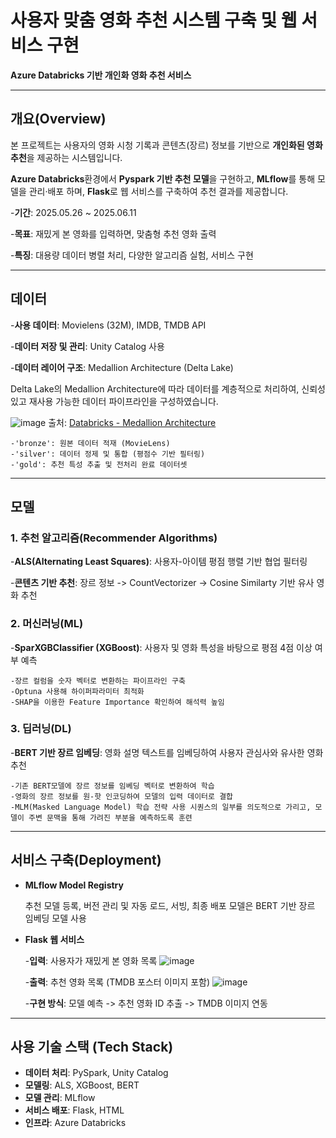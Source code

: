 # 사용자 맞춤 영화 추천 시스템 구축 및 웹 서비스 구현

**Azure Databricks 기반 개인화 영화 추천 서비스**

---

## 개요(Overview)

본 프로젝트는 사용자의 영화 시청 기록과 콘텐츠(장르) 정보를 기반으로 **개인화된 영화 추천**을 제공하는 시스템입니다.

**Azure Databricks**환경에서 **Pyspark 기반 추천 모델**을 구현하고,
**MLflow**를 통해 모델을 관리·배포 하며, **Flask**로 웹 서비스를 구축하여 추천 결과를 제공합니다.

-**기간**: 2025.05.26 ~ 2025.06.11

-**목표**: 재밌게 본 영화를 입력하면, 맞춤형 추천 영화 출력

-**특징**: 대용량 데이터 병렬 처리, 다양한 알고리즘 실험, 서비스 구현

---

## 데이터

-**사용 데이터**: Movielens (32M), IMDB, TMDB API

-**데이터 저장 및 관리**: Unity Catalog 사용

-**데이터 레이어 구조**: Medallion Architecture (Delta Lake)

Delta Lake의 Medallion Architecture에 따라 데이터를 계층적으로 처리하여, 신뢰성 있고 재사용 가능한 데이터 파이프라인을 구성하였습니다.

![image](https://github.com/user-attachments/assets/a8165b9e-a520-4678-941e-a9f80c653f16)
출처: [Databricks - Medallion Architecture](https://www.databricks.com/glossary/medallion-architecture)




    -'bronze': 원본 데이터 적재 (MovieLens)    
    -'silver': 데이터 정제 및 통합 (평점수 기반 필터링)
    -'gold': 추천 특성 추출 및 전처리 완료 데이터셋
   
---
   
## 모델

### 1. 추천 알고리즘(Recommender Algorithms)

-**ALS(Alternating Least Squares)**: 사용자-아이템 평점 행렬 기반 협업 필터링


-**콘텐츠 기반 추천**: 장르 정보 -> CountVectorizer -> Cosine Similarty 기반 유사 영화 추천
        

### 2. 머신러닝(ML)

-**SparXGBClassifier (XGBoost)**: 사용자 및 영화 특성을 바탕으로 평점 4점 이상 여부 예측

    -장르 컬럼을 숫자 벡터로 변환하는 파이프라인 구축
    -Optuna 사용해 하이퍼파라미터 최적화
    -SHAP을 이용한 Feature Importance 확인하여 해석력 높임

### 3. 딥러닝(DL)

-**BERT 기반 장르 임베딩**: 영화 설명 텍스트를 임베딩하여 사용자 관심사와 유사한 영화 추천 

    -기존 BERT모델에 장르 정보를 임베딩 벡터로 변환하여 학습
    -영화의 장르 정보를 원-핫 인코딩하여 모델의 입력 데이터로 결합
    -MLM(Masked Language Model) 학습 전략 사용 시퀀스의 일부를 의도적으로 가리고, 모델이 주변 문맥을 통해 가려진 부분을 예측하도록 훈련

---

## 서비스 구축(Deployment)

- **MLflow Model Registry**

    추천 모델 등록, 버전 관리 및 자동 로드, 서빙, 최종 배포 모델은 BERT 기반 장르 임베딩 모델 사용
    
- **Flask 웹 서비스**

    -**입력**: 사용자가 재밌게 본 영화 목록
    ![image](https://github.com/user-attachments/assets/a4ea184a-ce8b-47d5-8238-36ab2e6b3377)
  
    -**출력**: 추천 영화 목록 (TMDB 포스터 이미지 포함)
    ![image](https://github.com/user-attachments/assets/3b344e73-cc74-4474-a323-85bafe677b6b)
  
    -**구현 방식**: 모델 예측 -> 추천 영화 ID 추출 -> TMDB 이미지 연동


---

## 사용 기술 스택 (Tech Stack)
- **데이터 처리**: PySpark, Unity Catalog  
- **모델링**: ALS, XGBoost, BERT  
- **모델 관리**: MLflow  
- **서비스 배포**: Flask, HTML  
- **인프라**: Azure Databricks


